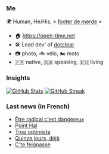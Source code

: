### Me

🌍 Human, He/His, « [footer de merde](https://open-time.net/post/2013/07/17/La-veritable-histoire-du-Footer-de-merde-) » 
* 🏠 https://open-time.net 
* 🛠️ Lead dev' of [dotclear](https://git.dotclear.org/dev/dotclear)
* 📷 photo, 🚲 vélo, 🏍️ moto 
* 🇫🇷 native, 🇬🇧 speaking, 🇪🇺 living

### Insights

[![GitHub Stats](https://github-readme-stats.vercel.app/api?username=franck-paul)](https://github.com/franck-paul)
[![GitHub Streak](https://github-readme-streak-stats.herokuapp.com?user=franck-paul)](https://git.io/streak-stats)

### Last news (in French)

<!-- BLOG-POST-LIST:START -->
- [Être radical c&#39;est dangereux](https://open-time.net/post/2023/04/18/Etre-radical-c-est-dangereux)
- [Point Hal](https://open-time.net/post/2023/04/17/Point-Hal)
- [Trop optimiste](https://open-time.net/post/2023/04/16/Trop-optimiste)
- [Quinze jours, déjà](https://open-time.net/post/2023/04/15/Quinze-jours-deja)
- [C&#39;te feignasse](https://open-time.net/post/2023/04/14/C-te-feignasse)
<!-- BLOG-POST-LIST:END -->
